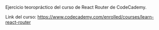 Ejercicio teoropráctico del curso de React Router de CodeCademy.

Link del curso:
https://www.codecademy.com/enrolled/courses/learn-react-router
